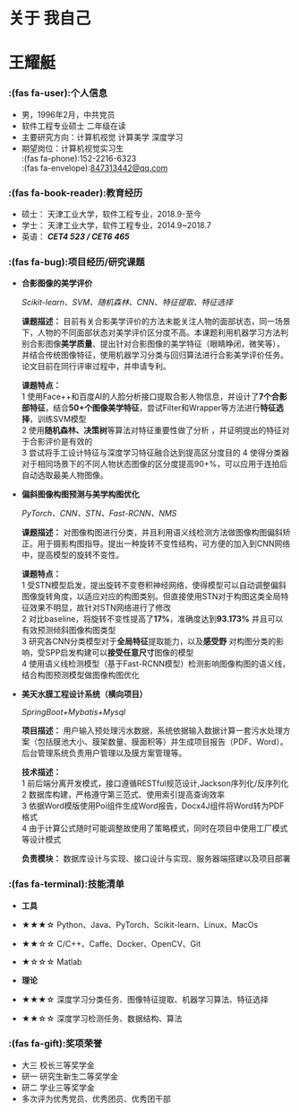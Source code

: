 # 关于 我自己

# 王耀艇
 ### :(fas fa-user):个人信息 
 - 男，1996年2月，中共党员
 - 软件工程专业硕士 二年级在读
 - 主要研究方向：计算机视觉 计算美学 深度学习
 - 期望岗位：计算机视觉实习生  
  :(fas fa-phone):152-2216-6323  
  :(fas fa-envelope):847313442@qq.com

### :(fas fa-book-reader):教育经历

- 硕士： 天津工业大学，软件工程专业，2018.9-至今
- 学士： 天津工业大学，软件工程专业，2014.9~2018.7
- 英语： ***CET4 523 / CET6 465***

### :(fas fa-bug):项目经历/研究课题

- **合影图像的美学评价**
  
  *Scikit-learn、SVM、随机森林、CNN、特征提取、特征选择*

  **课题描述：** 目前有关合影美学评价的方法未能关注人物的面部状态，同一场景下，人物的不同面部状态对美学评价区分度不高。本课题利用机器学习方法判别合影图像**美学质量**、提出针对合影图像的美学特征（眼睛睁闭，微笑等），并结合传统图像特征，使用机器学习分类与回归算法进行合影美学评价任务。论文目前在同行评审过程中，并申请专利。

  **课题特点：**    
  1 使用Face++和百度AI的人脸分析接口提取合影人物信息，并设计了**7个合影部特征**，结合**50+个图像美学特征**，尝试Filter和Wrapper等方法进行**特征选择**，训练SVM模型  
  2 使用**随机森林、决策树**等算法对特征重要性做了分析 ，并证明提出的特征对于合影评价是有效的  
  3 尝试将手工设计特征与深度学习特征融合达到提高区分度目的
  4 使得分类器对于相同场景下的不同人物状态图像的区分度提高90+%，可以应用于连拍后自动选取最美人物图像。  

- **偏斜图像构图预测与美学构图优化**
 
  *PyTorch、CNN、STN、Fast-RCNN、NMS*

  **课题描述：** 对图像构图进行分类，并且利用语义线检测方法做图像构图偏斜矫正。用于摄影构图指导。提出一种旋转不变性结构，可方便的加入到CNN网络中，提高模型的旋转不变性。

  **课题特点：**  
  1 受STN模型启发，提出旋转不变卷积神经网络，使得模型可以自动调整偏斜图像旋转角度，以适应对应的构图类别。但直接使用STN对于构图这类全局特征效果不明显，故针对STN网络进行了修改  
  2 对比baseline，将旋转不变性提高了**17%**，准确度达到**93.173%** 并且可以有效预测倾斜图像构图类型  
  3 研究各CNN分类模型对于**全局特征**提取能力，以及**感受野** 对构图分类的影响，受SPP启发构建可以**接受任意尺寸**图像的模型  
  4 使用语义线检测模型（基于Fast-RCNN模型）检测影响图像构图的语义线，结合构图预测模型做图像构图优化
- **美天水膜工程设计系统（横向项目）**

  *SpringBoot+Mybatis+Mysql*

  **项目描述：** 用户输入预处理污水数据，系统依据输入数据计算一套污水处理方案（包括膜池大小、膜架数量、膜面积等）并生成项目报告（PDF、Word）。后台管理系统负责用户管理以及膜方案管理等。  

  **技术描述：**   
  1 前后端分离开发模式，接口遵循RESTful规范设计,Jackson序列化/反序列化  
  2 数据库构建，严格遵守第三范式、使用索引提高查询效率   
  3 依据Word模版使用Poi组件生成Word报告，Docx4J组件将Word转为PDF格式  
  4 由于计算公式随时可能调整故使用了策略模式，同时在项目中使用工厂模式等设计模式 

  **负责模块：** 数据库设计与实现、接口设计与实现、服务器端搭建以及项目部署

### :(fas fa-terminal):技能清单
- **工具**

- ★★★☆  Python、Java、PyTorch、Scikit-learn、Linux、MacOs
- ★★☆☆  C/C++、Caffe、Docker、OpenCV、Git
- ★☆☆☆  Matlab
  
- **理论**
- ★★★☆  深度学习分类任务、图像特征提取、机器学习算法、特征选择
- ★★☆☆  深度学习检测任务、数据结构、算法

### :(fas fa-gift):奖项荣誉
- 大三 校长三等奖学金
- 研一 研究生新生二等奖学金 
- 研二 学业三等奖学金
- 多次评为优秀党员、优秀团员、优秀团干部

